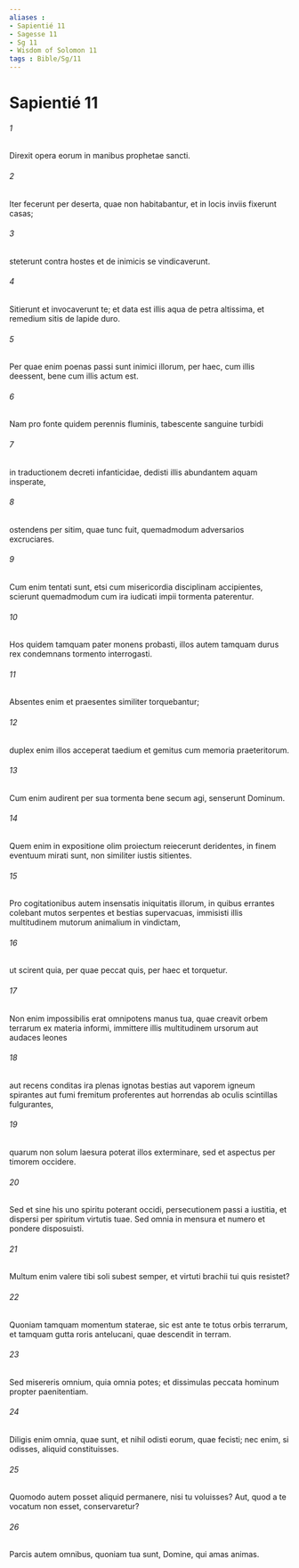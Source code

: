 ```yaml
---
aliases : 
- Sapientié 11
- Sagesse 11
- Sg 11
- Wisdom of Solomon 11
tags : Bible/Sg/11
---
```


# Sapientié 11

###### 1
Direxit opera eorum in manibus prophetae sancti.
###### 2
Iter fecerunt per deserta, quae non habitabantur, et in locis inviis fixerunt casas;
###### 3
steterunt contra hostes et de inimicis se vindicaverunt.
###### 4
Sitierunt et invocaverunt te; et data est illis aqua de petra altissima, et remedium sitis de lapide duro.
###### 5
Per quae enim poenas passi sunt inimici illorum, per haec, cum illis deessent, bene cum illis actum est.
###### 6
Nam pro fonte quidem perennis fluminis, tabescente sanguine turbidi
###### 7
in traductionem decreti infanticidae, dedisti illis abundantem aquam insperate,
###### 8
ostendens per sitim, quae tunc fuit, quemadmodum adversarios excruciares.
###### 9
Cum enim tentati sunt, etsi cum misericordia disciplinam accipientes, scierunt quemadmodum cum ira iudicati impii tormenta paterentur.
###### 10
Hos quidem tamquam pater monens probasti, illos autem tamquam durus rex condemnans tormento interrogasti.
###### 11
Absentes enim et praesentes similiter torquebantur;
###### 12
duplex enim illos acceperat taedium et gemitus cum memoria praeteritorum.
###### 13
Cum enim audirent per sua tormenta bene secum agi, senserunt Dominum.
###### 14
Quem enim in expositione olim proiectum reiecerunt deridentes, in finem eventuum mirati sunt, non similiter iustis sitientes.
###### 15
Pro cogitationibus autem insensatis iniquitatis illorum, in quibus errantes colebant mutos serpentes et bestias supervacuas, immisisti illis multitudinem mutorum animalium in vindictam,
###### 16
ut scirent quia, per quae peccat quis, per haec et torquetur.
###### 17
Non enim impossibilis erat omnipotens manus tua, quae creavit orbem terrarum ex materia informi, immittere illis multitudinem ursorum aut audaces leones
###### 18
aut recens conditas ira plenas ignotas bestias aut vaporem igneum spirantes aut fumi fremitum proferentes aut horrendas ab oculis scintillas fulgurantes,
###### 19
quarum non solum laesura poterat illos exterminare, sed et aspectus per timorem occidere.
###### 20
Sed et sine his uno spiritu poterant occidi, persecutionem passi a iustitia, et dispersi per spiritum virtutis tuae. Sed omnia in mensura et numero et pondere disposuisti.
###### 21
Multum enim valere tibi soli subest semper, et virtuti brachii tui quis resistet?
###### 22
Quoniam tamquam momentum staterae, sic est ante te totus orbis terrarum, et tamquam gutta roris antelucani, quae descendit in terram.
###### 23
Sed misereris omnium, quia omnia potes; et dissimulas peccata hominum propter paenitentiam.
###### 24
Diligis enim omnia, quae sunt, et nihil odisti eorum, quae fecisti; nec enim, si odisses, aliquid constituisses.
###### 25
Quomodo autem posset aliquid permanere, nisi tu voluisses? Aut, quod a te vocatum non esset, conservaretur?
###### 26
Parcis autem omnibus, quoniam tua sunt, Domine, qui amas animas.
